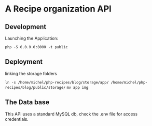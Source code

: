 # A Recipe organization API

## Development

Launching the Application:

``php -S 0.0.0.0:8000 -t public``

## Deployment 

linking the storage folders

``ln -s /home/michel/php-recipes/blog/storage/app/ /home/michel/php-recipes/blog/public/storage/``
``mv app img``

## The Data base

This API uses a standard MySQL db, check the .env file for access credentials.